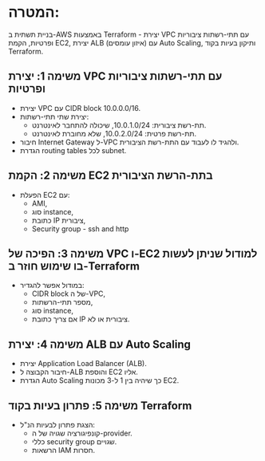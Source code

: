 # המטרה:
בניית תשתית ב-AWS באמצעות Terraform - יצירת VPC עם תתי-רשתות ציבוריות ופרטיות, הקמת EC2, יצירת ALB (איזון עומסים) עם Auto Scaling, ותיקון בעיות בקוד Terraform.

## משימה 1: יצירת VPC עם תתי-רשתות ציבוריות ופרטיות
- יצירת VPC עם CIDR block 10.0.0.0/16.
- יצירת שתי תתי-רשתות:
  - תת-רשת ציבורית: 10.0.1.0/24, שיכולה להתחבר לאינטרנט.
  - תת-רשת פרטית: 10.0.2.0/24, שלא מחוברת לאינטרנט.
- חיבור Internet Gateway ל-VPC ולהגיד לו לעבוד עם התת-רשת הציבורית.
- הגדרת routing tables לכל subnet.

## משימה 2: הקמת EC2 בתת-הרשת הציבורית
- הפעלת EC2 עם:
  - AMI,
  - סוג instance,
  - כתובת IP ציבורית,
  - Security group - ssh and http

## משימה 3: הפיכה של VPC ו-EC2 למודול שניתן לעשות בו שימוש חוזר ב-Terraform
- במודול אפשר להגדיר:
  - CIDR block של ה-VPC,
  - מספר תתי-הרשתות,
  - סוג instance,
  - אם צריך כתובת IP ציבורית או לא.

## משימה 4: יצירת ALB עם Auto Scaling
- יצירת Application Load Balancer (ALB).
- חיבור הקבוצה ל-ALB והוספת EC2 אליו.
- הגדרת Auto Scaling כך שיהיה בין 1 ל-3 מכונות EC2.

## משימה 5: פתרון בעיות בקוד Terraform
- הצגת פתרון לבעיות הנ"ל:
  - קונפיגורציה שגויה של ה-provider.
  - כללי security group שגויים.
  - הרשאות IAM חסרות.

